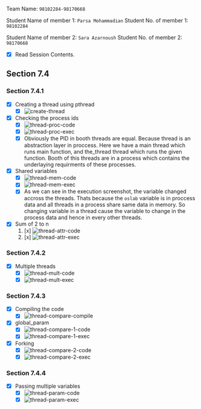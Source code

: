 Team Name: `98102284-98170668`

Student Name of member 1: `Parsa Mohammadian`
Student No. of member 1: `98102284`

Student Name of member 2: `Sara Azarnoush`
Student No. of member 2: `98170668`

- [x] Read Session Contents.

## Section 7.4

### Section 7.4.1
- [x] Creating a thread using pthread
    - [x] ![create-thread](https://user-images.githubusercontent.com/39219981/186847946-b7ec9a39-a50b-4a97-a87c-629015679bfa.png)
   
- [x]  Checking the process ids
    - [x] ![thread-proc-code](https://user-images.githubusercontent.com/39219981/186848318-9350248e-2c89-4c50-86c6-2d5839bc2478.png)
    - [x] ![thread-proc-exec](https://user-images.githubusercontent.com/39219981/186848358-bb8247e1-1081-444b-bed7-3b65088e98a9.png)
    - [x] Obviously the PID in booth threads are equal. Because thread is an abstraction layer in proccess. Here we have a main thread which runs main function, and the_thread thread which runs the given function. Booth of this threads are in a process which contains the underlaying requirments of these processes.

- [x]  Shared variables
    - [x] ![thread-mem-code](https://user-images.githubusercontent.com/39219981/186849521-1070b43e-9e2c-4bc7-aca6-2cc3f351c5cb.png)
    - [x] ![thread-mem-exec](https://user-images.githubusercontent.com/39219981/186849570-2fa5bc84-17b4-404a-a0d9-044f7e20126a.png)
    - [x] As we can see in the execution screenshot, the variable changed accross the threads. Thats because the `oslab` variable is in proccess data and all threads in a process share same data in memory. So changing variable in a thread cause the variable to change in the process data and hence in every other threads.

- [x] Sum of 2 to n
    1. [x] ![thread-attr-code](https://user-images.githubusercontent.com/39219981/186872986-71b3c535-a10a-42f3-873d-be61eb1be03c.png)
    1. [x] ![thread-attr-exec](https://user-images.githubusercontent.com/39219981/186873038-e3cc3885-999d-4b53-b5c7-9e7865d6e8fb.png)

### Section 7.4.2
- [x] Multiple threads    
    - [x] ![thread-mult-code](https://user-images.githubusercontent.com/39219981/186934969-216d1e4d-55fe-4194-9c79-ef1f1bebc784.png)
    - [x] ![thread-mult-exec](https://user-images.githubusercontent.com/39219981/186935018-d8fef3ad-ed5a-4ff6-96ad-511c8e33c723.png)

### Section 7.4.3
- [x] Compiling the code
    - [x] ![thread-compare-compile](https://user-images.githubusercontent.com/39219981/186938827-a10aca68-e61f-4e4b-b3b7-973f9310e903.png)

- [x] global_param
    - [x] ![thread-compare-1-code](https://user-images.githubusercontent.com/39219981/186940522-5ab27450-5e34-484f-8295-28378cc7f774.png)
    - [x] ![thread-compare-1-exec](https://user-images.githubusercontent.com/39219981/186940577-ddc20941-e650-4a77-98cb-73c752f2bb0c.png)

- [x] Forking
    - [x] ![thread-compare-2-code](https://user-images.githubusercontent.com/39219981/187026572-75a56bf0-d219-4a88-a5e9-24bc879f0985.png)
    - [x] ![thread-compare-2-exec](https://user-images.githubusercontent.com/39219981/187026577-e3094f96-15ef-4b23-bb00-d5af2bb745a9.png)

### Section 7.4.4
- [x] Passing multiple variables
    - [x] ![thread-param-code](https://user-images.githubusercontent.com/39219981/186937000-73bc266a-1da2-4157-b69a-08b0822d6e65.png)
    - [x] ![thread-param-exec](https://user-images.githubusercontent.com/39219981/186937161-61ae8766-aa61-4998-9a69-b0f22b955377.png)
